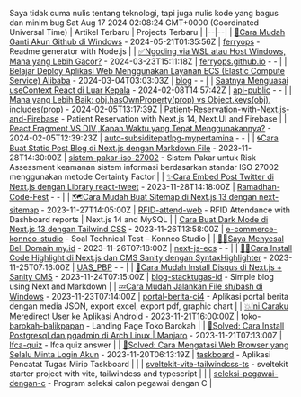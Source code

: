
Saya tidak cuma nulis tentang teknologi, tapi juga nulis kode yang bagus dan minim bug
Sat Aug 17 2024 02:08:24 GMT+0000 (Coordinated Universal Time)
| Artikel Terbaru | Projects Terbaru |
|--|--|
| [🚀Cara Mudah Ganti Akun Github di Windows](https://dev.to/ferryops/cara-mudah-ganti-akun-github-di-windows-3am0) - 2024-05-21T01:35:56Z | [ferryops](https://github.com/ferryops/ferryops) - Readme generator with Node.js |
| [✅Ngoding via WSL atau Host Windows, Mana yang Lebih Gacor?](https://dev.to/ferryops/ngoding-via-wsl-atau-host-windows-mana-yang-lebih-gacor-4a70) - 2024-03-23T15:11:18Z | [ferryops.github.io](https://github.com/ferryops/ferryops.github.io) - - |
| [Belajar Deploy Aplikasi Web Menggunakan Layanan ECS (Elastic Compute Service) Alibaba](https://dev.to/ferryops/belajar-deploy-aplikasi-web-menggunakan-layanan-ecs-elastic-compute-service-alibaba-4cek) - 2024-03-04T03:03:03Z | [blog](https://github.com/ferryops/blog) - - |
| [Saatnya Menguasai useContext React di Luar Kepala](https://dev.to/ferryops/saatnya-menguasai-usecontext-react-di-luar-kepala-53fj) - 2024-02-08T14:57:42Z | [api-public](https://github.com/ferryops/api-public) - - |
| [Mana yang Lebih Baik: obj.hasOwnProperty(prop) vs Object.keys(obj). includes(prop)](https://dev.to/ferryops/mana-yang-lebih-baik-objhasownpropertyprop-vs-objectkeysobjincludesprop-2895) - 2024-02-05T13:17:39Z | [Patient-Reservation-with-Next.js-and-Firebase](https://github.com/ferryops/Patient-Reservation-with-Next.js-and-Firebase) - Patient Reservation with Next.js 14, Next.UI and Firebase |
| [React Fragment VS DIV, Kapan Waktu yang Tepat Menggunakannya?](https://dev.to/ferryops/react-fragment-vs-div-kapan-waktu-yang-tepat-menggunakannya-1cm9) - 2024-02-05T12:39:23Z | [auto-subsiditepatlpg-mypertamina](https://github.com/ferryops/auto-subsiditepatlpg-mypertamina) - - |
| [🌀Cara Buat Static Post Blog di Next.js dengan Markdown File](https://dev.to/ferryops/cara-buat-static-post-blog-di-nextjs-dengan-markdown-file-18ok) - 2023-11-28T14:30:00Z | [sistem-pakar-iso-27002](https://github.com/ferryops/sistem-pakar-iso-27002) - Sistem Pakar untuk Risk Assessment keamanan sistem informasi  berdasarkan standar ISO 27002 menggunakan metode Certainty Factor |
| [✨Cara Embed Post Twitter di Next.js dengan Library react-tweet](https://dev.to/ferryops/cara-embed-post-twitter-di-nextjs-dengan-library-react-tweet-3aj2) - 2023-11-28T14:18:00Z | [Ramadhan-Code-Fest](https://github.com/ferryops/Ramadhan-Code-Fest) - - |
| [🗺Cara Mudah Buat Sitemap di Next.js 13 dengan next-sitemap](https://dev.to/ferryops/cara-mudah-buat-sitemap-di-nextjs-13-dengan-next-sitemap-13ji) - 2023-11-27T14:05:00Z | [RFID-attend-web](https://github.com/ferryops/RFID-attend-web) - RFID Attendance with Dashboard reports | Next.js 14 and MySQL |
| [Cara Buat Dark Mode di Next.js 13 dengan Tailwind CSS](https://dev.to/ferryops/cara-buat-dark-mode-di-nextjs-13-dengan-tailwind-css-4d6c) - 2023-11-26T13:58:00Z | [e-commerce-konnco-studio](https://github.com/ferryops/e-commerce-konnco-studio) - Soal Technical Test – Konnco Studio |
| [😮‍💨Saya Menyesal Beli Domain my.id](https://dev.to/ferryops/saya-menyesal-beli-domain-myid-3di6) - 2023-11-26T07:18:00Z | [next-js-ecs](https://github.com/ferryops/next-js-ecs) - - |
| [👩‍💻Cara Install Code Highlight di Next.js dan CMS Sanity dengan SyntaxHighlighter](https://dev.to/ferryops/cara-install-code-highlight-di-nextjs-dan-cms-sanity-dengan-syntaxhighlighter-mo7) - 2023-11-25T07:16:00Z | [UAS_PBP](https://github.com/ferryops/UAS_PBP) - - |
| [🌠Cara Mudah Install Disqus di Next.js + Sanity CMS](https://dev.to/ferryops/cara-mudah-install-disqus-di-nextjs-sanity-cms-8hj) - 2023-11-24T07:15:00Z | [blog-stacktugas-id](https://github.com/ferryops/blog-stacktugas-id) - Simple blog using Next and Markdown |
| [💤Cara Mudah Jalankan File sh/bash di Windows](https://dev.to/ferryops/cara-mudah-jalankan-file-shbash-di-windows-3f42) - 2023-11-23T07:14:00Z | [portal-berita-ci4](https://github.com/ferryops/portal-berita-ci4) - Aplikasi portal berita dengan media JSON, export excel, export pdf, graphic chart |
| [💥Ini Caraku Meredirect User ke Aplikasi Android](https://dev.to/ferryops/ini-caraku-meredirect-user-ke-aplikasi-android-b0d) - 2023-11-21T16:00:00Z | [toko-barokah-balikpapan](https://github.com/ferryops/toko-barokah-balikpapan) - Landing Page Toko Barokah |
| [💫Solved: Cara Install Postgresql dan pgadmin di Arch Linux | Manjaro](https://dev.to/ferryops/solved-cara-install-postgresql-dan-pgadmin-di-arch-linux-manjaro-1okk) - 2023-11-21T07:13:00Z | [lfca-quiz](https://github.com/ferryops/lfca-quiz) - lfca quiz answer |
| [🔅Solved: Cara Mengatasi Web Browser yang Selalu Minta Login Akun](https://dev.to/ferryops/solved-cara-mengatasi-web-browser-yang-selalu-minta-login-akun-4pel) - 2023-11-20T06:13:19Z | [taskboard](https://github.com/ferryops/taskboard) - Aplikasi Pencatat Tugas Mirip Taskboard |
|  | [sveltekit-vite-tailwindcss-ts](https://github.com/ferryops/sveltekit-vite-tailwindcss-ts) - sveltekit starter project with vite, tailwindcss and typescript |
|  | [seleksi-pegawai-dengan-c](https://github.com/ferryops/seleksi-pegawai-dengan-c) - Program seleksi calon pegawai dengan C |

